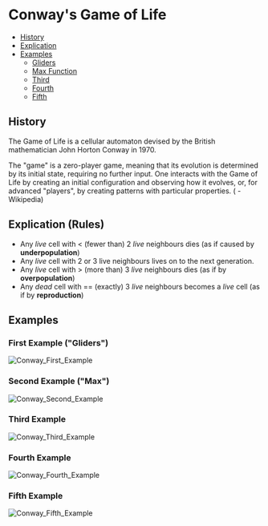 # Conway's Game of Life

- [History](#history)
- [Explication](#explication)
- [Examples](#examples) 
  * [Gliders](#first-example-gliders)
  * [Max Function](#second-example-max)
  * [Third](#third-example)
  * [Fourth](#fourth-example)
  * [Fifth](#fifth-example)


## History
The Game of Life is a cellular automaton devised by the British mathematician John Horton Conway in 1970.

The "game" is a zero-player game, meaning that its evolution is determined by its initial state, requiring no further input. One interacts with the Game of Life by creating an initial configuration and observing how it evolves, or, for advanced "players", by creating patterns with particular properties. ( -Wikipedia)

## Explication (Rules)

* Any *live* cell with < (fewer than) 2 *live* neighbours dies (as if caused by **underpopulation**)
* Any *live* cell with 2 or 3 live neighbours lives on to the next generation.
* Any *live* cell with > (more than) 3 *live* neighbours dies (as if by **overpopulation**)
* Any *dead* cell with == (exactly) 3 *live* neighbours becomes a *live* cell (as if by **reproduction**)


## Examples

### First Example ("Gliders")
![Conway_First_Example](https://image.ibb.co/kwzSL7/eins.png)


### Second Example ("Max")
![Conway_Second_Example](https://image.ibb.co/d0VpYS/zwei.png)


### Third Example
![Conway_Third_Example](https://image.ibb.co/fdtMf7/drei.png)


### Fourth Example
![Conway_Fourth_Example](https://image.ibb.co/fjDySn/vier.png)


### Fifth Example
![Conway_Fifth_Example](https://image.noelshack.com/fichiers/2018/11/1/1520863247-funfi.png)


